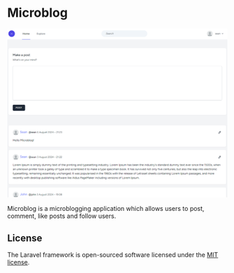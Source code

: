 # Microblog

<img src="public/images/screenshot.png" alt="Screenshot">

Microblog is a microblogging application which allows users to post, comment, like posts and follow users.


## License

The Laravel framework is open-sourced software licensed under the [MIT license](https://opensource.org/licenses/MIT).
